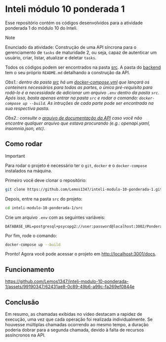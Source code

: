 # Inteli módulo 10 ponderada 1

Esse repositório contém os códigos desenvolvidos para a atividade ponderada 1 do módulo 10 do Inteli.

> [!NOTE]
> Enunciado da atividade: Construção de uma API síncrona para o gerenciamento de `tasks` de maturidade 2, ou seja, capaz de autenticar um usuário, criar, listar, atualizar e deletar `tasks`.

Todos os códigos podem ser encontrados na pasta [src](./src). A pasta do [backend](./src/backend-sync/) tem o seu próprio `README.md` detalhando a construção da API.

_Obs1.: dentro da pasta [src](./src) há um [docker-compose.yml](./src/docker-compose.yml) que lançará os conteiners necessários para todas as partes, o único pré-requisito para rodá-lo é a necessidade de adicionar um arquivo `.env` dentro da pasta `src`. Após isso, basta apenas entrar na pasta `src` e rodar o comando: `docker-compose up --build`. As intruções de cada parte pode ser encontrada na sua respectiva pasta._

_Obs2.: consulte o [arquivo de documentação da API](./src/backend-sync/README.md) caso você não encontre qualquer arquivo que estava procurando (e.g.: openapi.yaml, insomnia.json, etc)._

## Como rodar

> [!IMPORTANT]
> Para rodar o projeto é necessário ter o `git`, `docker` e o `docker-compose` instalados na máquina.

Primeiro você deve clonar o repositório:

```bash
git clone https://github.com/Lemos1347/inteli-modulo-10-ponderada-1.git
```

Depois, entre na pasta `src` do projeto:

```bash
cd inteli-modulo-10-ponderada-1/src
```

Crie um arquivo `.env` com as seguintes variáveis:

```env
DATABASE_URL=postgresql+psycopg2://user:password@localhost:3002/Ponderada1M10
```

Por fim, rode o comando:

```bash
docker-compose up --build
```

Pronto! Agora você pode acessar o projeto em [http://localhost:3001/docs](http://localhost:3001/docs).

## Funcionamento

https://github.com/Lemos1347/inteli-modulo-10-ponderada-1/assets/99190347/62431ae8-0c89-49b6-a99c-fa269ef0844e

## Conclusão

Em resumo, as chamadas exibidas no vídeo destacam a rapidez de execução, uma vez que cada operação foi realizada individualmente. Se houvesse múltiplas chamadas ocorrendo ao mesmo tempo, a duração poderia dobrar para a segunda chamada, devido à falta de recursos assíncronos na API.
